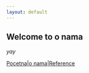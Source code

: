 ```yaml
---
layout: default
---
```


## Welcome to o nama

_yay_

[Pocetna](./index.md)|[o nama](./o-nama.md)|[Reference](./reference.md)
